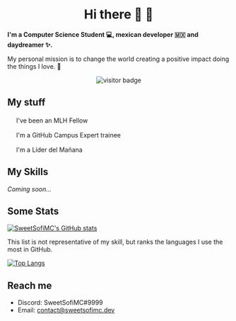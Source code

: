 <h1 align="center">
  Hi there 👋 🌸
</h1>

**I'm a Computer Science Student 💻, mexican developer :mexico: and daydreamer ✨.**

My personal mission is to change the world creating a positive impact doing the things I love. 💖

<!-- todo 
* [ ] See my work section
* [ ] Add link to personal website when finished
* [ ] Add link to Devpost
-->

<p align="center">
  <img src="https://visitor-badge.glitch.me/badge?page_id=sweetsofimc.sweetsofimc" alt="visitor badge"/>
</p>

## My stuff
  
[<img src="https://user-images.githubusercontent.com/7455707/136626398-7fa3c90b-3f02-4739-8bb9-54312c2030d9.png" width="16" height="16" />](https://fellowship.mlh.io/) I've been an MLH Fellow

[<img src="https://user-images.githubusercontent.com/7455707/136626260-a3b5d820-6f8a-4f04-a5d3-fab0aae6b776.png" width="16" height="16" />](https://education.github.com/) I'm a GitHub Campus Expert trainee

[<img src="https://user-images.githubusercontent.com/7455707/136626898-4b43a110-89f7-40be-bb9e-d98e572ac46b.png" width="16" height="16" />](http://lideresdelmanana.itesm.mx/) I'm a Líder del Mañana

## My Skills

<!-- todo 
* [ ] shields section sorted by color
-->
_Coming soon..._

## Some Stats

[![SweetSofiMC's GitHub stats](https://github-readme-stats.vercel.app/api?username=SweetSofiMC&show_icons=true&theme=radical&count_private=true)](https://github.com/anuraghazra/github-readme-stats)

This list is not representative of my skill, but ranks the languages I use the most in GitHub.

[![Top Langs](https://github-readme-stats.vercel.app/api/top-langs/?username=sweetsofimc&layout=compact)](https://github.com/anuraghazra/github-readme-stats)

## Reach me

<!-- todo
* [ ] Fancy icons for each social media
* [ ] Add Twitter once moved to professional account
* [ ] Add linkedin once updated to gender identity
* [ ] Add pronouns once I came out
-->

* Discord: SweetSofiMC#9999
* Email: contact@sweetsofimc.dev
